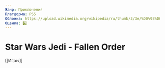 ```yaml
---
Жанр: Приключения
Платформа: PS5
Обложка: https://upload.wikimedia.org/wikipedia/ru/thumb/3/3e/%D0%9E%D0%B1%D0%BB%D0%BE%D0%B6%D0%BA%D0%B0_Star_Wars_Jedi_Fallen_Order.jpg/640px-%D0%9E%D0%B1%D0%BB%D0%BE%D0%B6%D0%BA%D0%B0_Star_Wars_Jedi_Fallen_Order.jpg
Оценка: 4️⃣
---
```


# Star Wars Jedi - Fallen Order

[[Игры]]